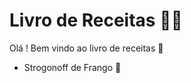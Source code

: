 # Livro de Receitas :man_cook:

Olá ! Bem vindo ao livro de receitas :wave:

- Strogonoff de Frango :chicken:
